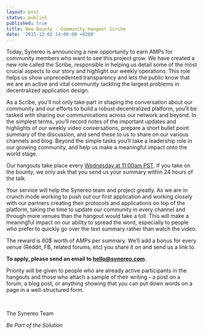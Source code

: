 ```yaml
---
layout: post
status: publish
published: true
title: New Bounty - Community Hangout Scribe
date: '2015-12-02 14:00:00 +0200'
---
```

Today, Synereo is announcing a new opportunity to earn AMPs for community members who want to see this project grow. We have created a new role called the Scribe, responsible in helping us detail some of the most crucial aspects to our story and highlight our weekly operations. This role helps us show unprecedented transparency and lets the public know that we are an active and vital community tackling the largest problems in decentralized application design.

As a Scribe, you’ll not only take part in shaping the conversation about our community and our efforts to build a robust decentralized platform, you’ll be tasked with sharing our communications across our network and beyond. In the simplest terms, you’ll record notes of the important updates and highlights of our weekly video conversations, prepare a short bullet point summary of the discussion, and send these to us to share on our various channels and blog. Beyond the simple tasks you’ll take a leadership role in our growing community, and help us make a meaningful impact onto the world stage. 

Our hangouts take place every [Wednesday at 11:00am PST](https://plus.google.com/u/0/b/109002904706315055045/events/c9pjqoec5hlcl9s0o09tih9dp4s). If you take on the bounty, we only ask that you send us your summary within 24 hours of the talk. 

Your service will help the Synereo team and project greatly. As we are in crunch mode working to push out our first application and working closely with our partners creating their protocols and applications on top of the platform, taking the time to update our community in every channel and through more venues than the hangout would take a toll. This will make a meaningful impact on our ability to spread the word, especially to people who prefer to quickly go over the text summary rather than watch the video. 

The reward is 60$ worth of AMPs per summary. We’ll add a bonus for every venue (Reddit, FB, related forums, etc) you share it on and send us a link to.

**To apply, please send an email to [hello@synereo.com](mailto:hello@synereo.com).**

Priority will be given to people who are already active participants in the hangouts and those who attach a sample of their writing - a post on a forum, a blog post, or anything showing that you can put down words on a page in a well-structured form.

<BR>

The Synereo Team

*Be Part of the Solution*




